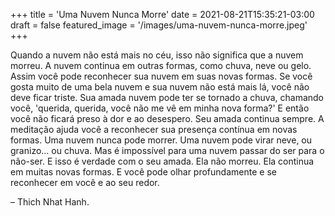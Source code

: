 +++
title = 'Uma Nuvem Nunca Morre'
date = 2021-08-21T15:35:21-03:00
draft = false
featured_image = '/images/uma-nuvem-nunca-morre.jpeg'
+++

Quando a nuvem não está mais no céu, isso não significa que a nuvem morreu. A nuvem continua em outras formas, como chuva, neve ou gelo. Assim você pode reconhecer sua nuvem em suas novas formas. Se você gosta muito de uma bela nuvem e sua nuvem não está mais lá, você não deve ficar triste. Sua amada nuvem pode ter se tornado a chuva, chamando você, 'querida, querida, você não me vê em minha nova forma?' E então você não ficará preso à dor e ao desespero. Seu amada continua sempre. A meditação ajuda você a reconhecer sua presença contínua em novas formas. Uma nuvem nunca pode morrer. Uma nuvem pode virar neve, ou granizo... ou chuva. Mas é impossível para uma nuvem passar do ser para o não-ser. E isso é verdade com o seu amada. Ela não morreu. Ela continua em muitas novas formas. E você pode olhar profundamente e se reconhecer em você e ao seu redor. 

– Thich Nhat Hanh.